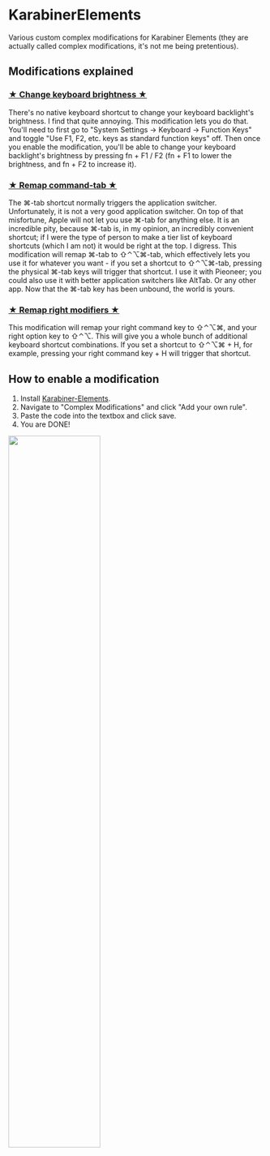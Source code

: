 # KarabinerElements
Various custom complex modifications for Karabiner Elements (they are actually called complex modifications, it's not me being pretentious).

## Modifications explained
### [★ Change keyboard brightness ★](https://github.com/matchadolly/KarabinerElements/blob/0cec137f3475fcec952a1bda7ef35708476f5a3e/%E2%98%85%20Change%20keyboard%20brightness%20%E2%98%85)
There's no native keyboard shortcut to change your keyboard backlight's brightness. I find that quite annoying. This modification lets you do that. You'll need to first go to "System Settings → Keyboard → Function Keys" and toggle "Use F1, F2, etc. keys as standard function keys" off. Then once you enable the modification, you'll be able to change your keyboard backlight's brightness by pressing fn + F1 / F2 (fn + F1 to lower the brightness, and fn + F2 to increase it).
### [★ Remap command-tab ★](https://github.com/matchadolly/KarabinerElements/blob/0cec137f3475fcec952a1bda7ef35708476f5a3e/%E2%98%85%20Remap%20command-tab%20%E2%98%85)
The ⌘-tab shortcut normally triggers the application switcher. Unfortunately, it is not a very good application switcher. On top of that misfortune, Apple will not let you use ⌘-tab for anything else. It is an incredible pity, because ⌘-tab is, in my opinion, an incredibly convenient shortcut; if I were the type of person to make a tier list of keyboard shortcuts (which I am not) it would be right at the top. I digress. This modification will remap ⌘-tab to ⇧⌃⌥⌘-tab, which effectively lets you use it for whatever you want - if you set a shortcut to ⇧⌃⌥⌘-tab, pressing the physical ⌘-tab keys will trigger that shortcut. I use it with Pieoneer; you could also use it with better application switchers like AltTab. Or any other app. Now that the ⌘-tab key has been unbound, the world is yours.
### [★ Remap right modifiers ★](https://github.com/matchadolly/KarabinerElements/blob/0cec137f3475fcec952a1bda7ef35708476f5a3e/%E2%98%85%20Remap%20command-tab%20%E2%98%85)
This modification will remap your right command key to ⇧⌃⌥⌘, and your right option key to ⇧⌃⌥. This will give you a whole bunch of additional keyboard shortcut combinations. If you set a shortcut to ⇧⌃⌥⌘ + H, for example, pressing your right command key + H will trigger that shortcut.

## How to enable a modification
1. Install [Karabiner-Elements](https://karabiner-elements.pqrs.org/).
2. Navigate to "Complex Modifications" and click "Add your own rule".
3. Paste the code into the textbox and click save.
4. You are DONE!

<img src="https://github.com/user-attachments/assets/81286c48-bfa9-4ea5-a318-52efd0b2c3d0" width="60%">

